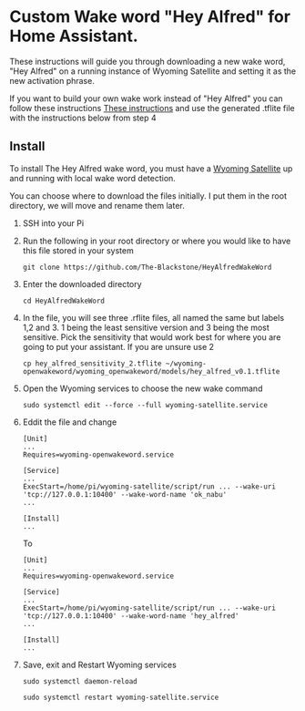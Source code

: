 # Custom Wake word "Hey Alfred" for Home Assistant.

These instructions will guide you through downloading a new wake word, "Hey Alfred" on a running instance of Wyoming Satellite and setting it as the new activation phrase. 

If you want to build your own wake work instead of "Hey Alfred" you can follow these instructions [These instructions](https://www.home-assistant.io/voice_control/create_wake_word/) and use the generated .tflite file with the instructions below from step 4

## Install

To install The Hey Alfred wake word, you must have a [Wyoming Satellite](https://github.com/rhasspy/wyoming-satellite) up and running with local wake word detection.

You can choose where to download the files initially. I put them in the root directory, we will move and rename them later.

1. SSH into your Pi
2. Run the following in your root directory or where you would like to have this file stored in your system
   ```
   git clone https://github.com/The-Blackstone/HeyAlfredWakeWord
   ```

3. Enter the downloaded directory
   ```
   cd HeyAlfredWakeWord
   ```
4. In the file, you will see three .rflite files, all named the same but labels 1,2 and 3. 1 being the least sensitive version and 3 being the most sensitive. Pick the sensitivity that would work best for where you are going to put your assistant. If you are unsure use 2
   ```
   cp hey_alfred_sensitivity_2.tflite ~/wyoming-openwakeword/wyoming_openwakeword/models/hey_alfred_v0.1.tflite
   ```
6. Open the Wyoming services to choose the new wake command
   ```
   sudo systemctl edit --force --full wyoming-satellite.service
   ```
7. Eddit the file and change
   ```
   [Unit]
   ...
   Requires=wyoming-openwakeword.service
   
   [Service]
   ...
   ExecStart=/home/pi/wyoming-satellite/script/run ... --wake-uri 'tcp://127.0.0.1:10400' --wake-word-name 'ok_nabu'
   ...
   
   [Install]
   ...
   ```
   To
   ```
   [Unit]
   ...
   Requires=wyoming-openwakeword.service
   
   [Service]
   ...
   ExecStart=/home/pi/wyoming-satellite/script/run ... --wake-uri 'tcp://127.0.0.1:10400' --wake-word-name 'hey_alfred'
   ...
   
   [Install]
   ...
   ```
8. Save, exit and Restart Wyoming services
   ```
   sudo systemctl daemon-reload
   ```
   ```
   sudo systemctl restart wyoming-satellite.service
   ```

   
